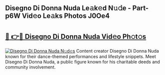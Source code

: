 ## Disegno Di Donna Nuda Le𝚊k𝚎d N𝚞𝚍e - Part-p6W Vid𝚎o Le𝚊ks Photos J0Oe4

# <h2><a href="http://fbdvpp.evod.top/?m=Disegno+Di+Donna+Nuda">🔗 👉🔴 Disegno Di Donna Nuda Vid𝚎o Ph𝚘t𝚘s</a></h2>

[![Disegno Di Donna Nuda N𝚞d𝚎s](https://i.imgur.com/8V9OHl7.gif)](http://fbdvpp.evod.top/?m=Disegno+Di+Donna+Nuda)
Content creator Disegno Di Donna Nuda known for their dance-themed performances and lifestyle snippets. Meet Disegno Di Donna Nuda, a public figure known for his charitable deeds and community involvement. 
